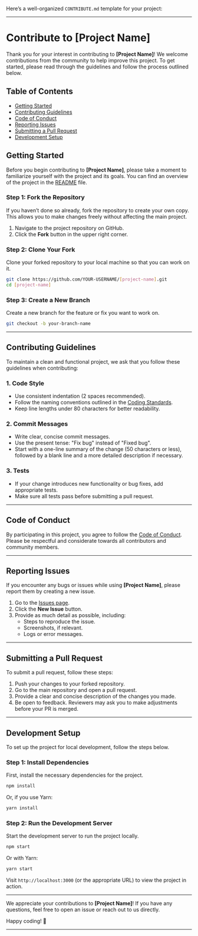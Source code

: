 Here’s a well-organized `CONTRIBUTE.md` template for your project:

---

# Contribute to [Project Name]

Thank you for your interest in contributing to **[Project Name]**! We welcome contributions from the community to help improve this project. To get started, please read through the guidelines and follow the process outlined below.

## Table of Contents
- [Getting Started](#getting-started)
- [Contributing Guidelines](#contributing-guidelines)
- [Code of Conduct](#code-of-conduct)
- [Reporting Issues](#reporting-issues)
- [Submitting a Pull Request](#submitting-a-pull-request)
- [Development Setup](#development-setup)

## Getting Started

Before you begin contributing to **[Project Name]**, please take a moment to familiarize yourself with the project and its goals. You can find an overview of the project in the [README](README.md) file.

### Step 1: Fork the Repository
If you haven’t done so already, fork the repository to create your own copy. This allows you to make changes freely without affecting the main project.

1. Navigate to the project repository on GitHub.
2. Click the **Fork** button in the upper right corner.

### Step 2: Clone Your Fork
Clone your forked repository to your local machine so that you can work on it.

```bash
git clone https://github.com/YOUR-USERNAME/[project-name].git
cd [project-name]
```

### Step 3: Create a New Branch
Create a new branch for the feature or fix you want to work on.

```bash
git checkout -b your-branch-name
```

---

## Contributing Guidelines

To maintain a clean and functional project, we ask that you follow these guidelines when contributing:

### 1. Code Style
- Use consistent indentation (2 spaces recommended).
- Follow the naming conventions outlined in the [Coding Standards](./CODING_STANDARDS.md).
- Keep line lengths under 80 characters for better readability.

### 2. Commit Messages
- Write clear, concise commit messages.
- Use the present tense: "Fix bug" instead of "Fixed bug".
- Start with a one-line summary of the change (50 characters or less), followed by a blank line and a more detailed description if necessary.

### 3. Tests
- If your change introduces new functionality or bug fixes, add appropriate tests.
- Make sure all tests pass before submitting a pull request.

---

## Code of Conduct

By participating in this project, you agree to follow the [Code of Conduct](./CODE_OF_CONDUCT.md). Please be respectful and considerate towards all contributors and community members.

---

## Reporting Issues

If you encounter any bugs or issues while using **[Project Name]**, please report them by creating a new issue.

1. Go to the [Issues page](https://github.com/[username]/[project-name]/issues).
2. Click the **New Issue** button.
3. Provide as much detail as possible, including:
   - Steps to reproduce the issue.
   - Screenshots, if relevant.
   - Logs or error messages.

---

## Submitting a Pull Request

To submit a pull request, follow these steps:

1. Push your changes to your forked repository.
2. Go to the main repository and open a pull request.
3. Provide a clear and concise description of the changes you made.
4. Be open to feedback. Reviewers may ask you to make adjustments before your PR is merged.

---

## Development Setup

To set up the project for local development, follow the steps below.

### Step 1: Install Dependencies
First, install the necessary dependencies for the project.

```bash
npm install
```

Or, if you use Yarn:

```bash
yarn install
```

### Step 2: Run the Development Server
Start the development server to run the project locally.

```bash
npm start
```

Or with Yarn:

```bash
yarn start
```

Visit `http://localhost:3000` (or the appropriate URL) to view the project in action.

---

We appreciate your contributions to **[Project Name]**! If you have any questions, feel free to open an issue or reach out to us directly.

Happy coding! 🚀

---
